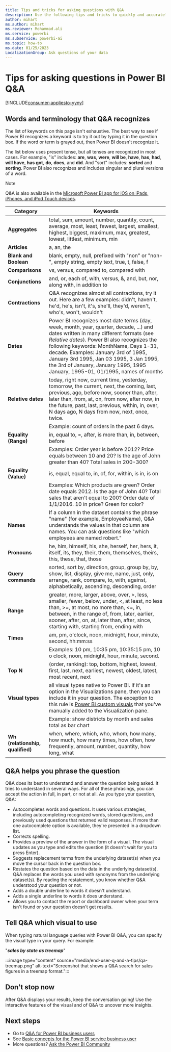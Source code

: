 ```yaml
---
title: Tips and tricks for asking questions with Q&A
description: Use the following tips and tricks to quickly and accurately ask questions with Q&A in the various Power BI apps.
author: mihart
ms.author: mihart
ms.reviewer: Mohammad.ali
ms.service: powerbi
ms.subservice: powerbi-ai
ms.topic: how-to
ms.date: 01/25/2023
LocalizationGroup: Ask questions of your data
---
```


# Tips for asking questions in Power BI Q&A

[!INCLUDE[consumer-appliesto-yyny](../includes/consumer-appliesto-yyny.md)]

## Words and terminology that Q&A recognizes

The list of keywords on this page isn't exhaustive. The best way to see if Power BI recognizes a keyword is to try it out by typing it in the question box. If the word or term is grayed out, then Power BI doesn't recognize it.

The list below uses present tense, but all tenses are recognized in most cases. For example, "is" includes: **are**, **was**, **were**, **will be**, **have**, **has**, **had**, **will have**, **has got**, **do**, **does**, and **did**. And "sort" includes: **sorted** and **sorting**. Power BI also recognizes and includes singular and plural versions of a word.

> [!NOTE]
> Q&A is also available in the [Microsoft Power BI app for iOS on iPads, iPhones, and iPod Touch devices](mobile/mobile-apps-ios-qna.md).

|Category  |Keywords  |
|---------|---------|
|**Aggregates**     | total, sum, amount, number, quantity, count, average, most, least, fewest, largest, smallest, highest, biggest, maximum, max, greatest, lowest, littlest, minimum, min          |
**Articles**     |  a, an, the              |
|**Blank and Boolean**     |   blank, empty, null, prefixed with "non" or "non-", empty string, empty text, true, t, false, f          |
|**Comparisons**     |   vs, versus, compared to, compared with            |
|**Conjunctions**     |  and, or, each of, with, versus, &, and, but, nor, along with, in addition to       |
|**Contractions**     |  Q&A recognizes almost all contractions, try it out. Here are a few examples: didn't, haven't, he'd, he's, isn't, it's, she'll, they'd, weren't, who's, won't, wouldn't          |
|**Dates**     |       Power BI recognizes most date terms (day, week, month, year, quarter, decade, ...) and dates written in many different formats (see *Relative dates*). Power BI also recognizes the following keywords: MonthName, Days 1-31, decade. Examples: January 3rd of 1995, January 3rd 1995, Jan 03 1995, 3 Jan 1995, the 3rd of January, January 1995, 1995 January, 1995-01, 01/1995, names of months         |
|**Relative dates**     |   today, right now, current time, yesterday, tomorrow, the current, next, the coming, last, previous, ago, before now, sooner than, after, later than, from, at, on, from now, after now, in the future, past, last, previous, within, in, over, N days ago, N days from now, next, once, twice.|
|    |  Example: count of orders in the past 6 days.  |
|**Equality (Range)**     |   in, equal to, =, after, is more than, in, between, before  |
|  |Examples: Order year is before 2012? Price equals between 10 and 20? Is the age of John greater than 40? Total sales in 200-300?              |
|**Equality (Value)**     |   is, equal, equal to, in, of, for, within, is in, is on |
|   | Examples: Which products are green? Order date equals 2012. Is the age of John 40? Total sales that aren't equal to 200? Order date of 1/1/2016. 10 in price? Green for color?              |
|**Names**     |       If a column in the dataset contains the phrase "name" (for example, EmployeeName), Q&A understands the values in that column are names. You can ask questions like "which employees are named robert."          |
|**Pronouns**  | he, him, himself, his, she, herself, her, hers, it, itself, its, they, their, them, themselves, theirs, this, these, that, those|
|**Query commands**     |    sorted, sort by, direction, group, group by, by, show, list, display, give me, name, just, only, arrange, rank, compare, to, with, against, alphabetically, ascending, descending, order             |
|**Range**     |      greater, more, larger, above, over, >, less, smaller, fewer, below, under, <,  at least, no less than, >=, at most, no more than, <=, in, between, in the range of, from, later, earlier, sooner, after, on, at, later than, after, since, starting with, starting from, ending with           |
|**Times**  |am, pm, o'clock, noon, midnight, hour, minute, second, hh:mm:ss  |
|  |  Examples: 10 pm, 10:35 pm, 10:35:15 pm, 10 o clock, noon, midnight, hour, minute, second.  |
|**Top N**     |     (order, ranking): top, bottom, highest, lowest, first, last, next, earliest, newest, oldest, latest, most recent, next            |
|**Visual types**     |  all visual types native to Power BI. If it's an option in the Visualizations pane, then you can include it in your question. The exception to this rule is [Power BI custom visuals](../developer/visuals/develop-power-bi-visuals.md) that you've manually added to the Visualization pane.  |
|  |  Example: show districts by month and sales total as bar chart               |
|**Wh (relationship, qualified)**  | when, where, which, who, whom, how many, how much, how many times, how often, how frequently, amount, number, quantity, how long, what                |

## Q&A helps you phrase the question

Q&A does its best to understand and answer the question being asked. It tries to understand in several ways. For all of these phrasings, you can accept the action in full, in part, or not at all. As you type your question, Q&A:

- Autocompletes words and questions. It uses various strategies, including autocompleting recognized words, stored questions, and previously used questions that returned valid responses. If more than one autocomplete option is available, they're presented in a dropdown list.
- Corrects spelling.
- Provides a preview of the answer in the form of a visual. The visual updates as you type and edits the question (it doesn't wait for you to press Enter).
- Suggests replacement terms from the underlying dataset(s) when you move the cursor back in the question box.
- Restates the question based on the data in the underlying dataset(s). Q&A replaces the words you used with synonyms from the underlying dataset(s). By reading the restatement, you know whether Q&A understood your question or not.
- Adds a double underline to words it doesn't understand.
- Adds a single underline to words it does understand.
- Allows you to contact the report or dashboard owner when your term isn't found or your question doesn't get results.

## Tell Q&A which visual to use

When typing natural language queries with Power BI Q&A, you can specify the visual type in your query.  For example:

"***sales by state as treemap***"

:::image type="content" source="media/end-user-q-and-a-tips/qa-treemap.png" alt-text="Screenshot that shows a Q&A search for sales figures in a treemap format.":::

## Don't stop now

After Q&A displays your results, keep the conversation going! Use the interactive features of the visual and of Q&A to uncover more insights.

## Next steps

- Go to [Q&A for Power BI business users](end-user-q-and-a.md)  
- See [Basic concepts for the Power BI service business user](end-user-basic-concepts.md)  
- More questions? [Ask the Power BI Community](https://community.powerbi.com/)
